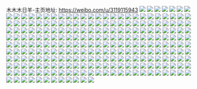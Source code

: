 木木木日羊-主页地址: https://weibo.com/u/3119115943 
![](https://wx4.sinaimg.cn/mw2000/b9e9eea7gy1h9kmmlp6brj22c02c0npe.jpg) 
![](https://wx4.sinaimg.cn/mw2000/b9e9eea7gy1h9kmmpgxj2j21ds0n0ndv.jpg) 
![](https://wx4.sinaimg.cn/mw2000/b9e9eea7gy1h9kmmse124j22c02c07wi.jpg) 
![](https://wx4.sinaimg.cn/mw2000/b9e9eea7gy1h9jodkg5mij22c02c04qq.jpg) 
![](https://wx4.sinaimg.cn/mw2000/b9e9eea7gy1h9jodmri6wj22c035tqv6.jpg) 
![](https://wx4.sinaimg.cn/mw2000/b9e9eea7gy1h9jodonv2aj22c02f94qq.jpg) 
![](https://wx4.sinaimg.cn/mw2000/b9e9eea7gy1h9jodiek2rj22c02c0u0x.jpg) 
![](https://wx4.sinaimg.cn/mw2000/b9e9eea7gy1h8z4quboe7j20n00kgwgd.jpg) 
![](https://wx4.sinaimg.cn/mw2000/b9e9eea7gy1h8yrgyuz5dj20sg0zk129.jpg) 
![](https://wx4.sinaimg.cn/mw2000/b9e9eea7gy1h8yln49sdyj20n01dsthb.jpg) 
![](https://wx4.sinaimg.cn/mw2000/b9e9eea7gy1h8yln4salhj20n01dsgxp.jpg) 
![](https://wx4.sinaimg.cn/mw2000/b9e9eea7gy1h8yln3w8szj20n01dsdtn.jpg) 
![](https://wx4.sinaimg.cn/mw2000/b9e9eea7gy1h8jswpwtxrj21pl1y7kjl.jpg) 
![](https://wx4.sinaimg.cn/mw2000/b9e9eea7gy1h8jswtkeowj22c03407wj.jpg) 
![](https://wx4.sinaimg.cn/mw2000/b9e9eea7gy1h8jswnmudyj20wj1a8496.jpg) 
![](https://wx4.sinaimg.cn/mw2000/b9e9eea7gy1h8jswrljpuj21sc2dsb2a.jpg) 
![](https://wx4.sinaimg.cn/mw2000/b9e9eea7gy1h8jswk7lnbj22c03401l0.jpg) 
![](https://wx4.sinaimg.cn/mw2000/b9e9eea7gy1h8jswmy6xyj21sc2dskjm.jpg) 
![](https://wx4.sinaimg.cn/mw2000/b9e9eea7gy1h8hoat70guj23402c07wi.jpg) 
![](https://wx4.sinaimg.cn/mw2000/b9e9eea7gy1h8hoarethij23402c0x6q.jpg) 
![](https://wx4.sinaimg.cn/mw2000/b9e9eea7gy1h8hoawu1glj23402c0b2b.jpg) 
![](https://wx4.sinaimg.cn/mw2000/b9e9eea7gy1h8hoatteigj21mr0z7k3v.jpg) 
![](https://wx4.sinaimg.cn/mw2000/b9e9eea7gy1h8atl9vcunj23402kbkjn.jpg) 
![](https://wx4.sinaimg.cn/mw2000/b9e9eea7gy1h8atlebf30j23402g3qv7.jpg) 
![](https://wx4.sinaimg.cn/mw2000/b9e9eea7gy1h8atlg1vcyj23402c0kjm.jpg) 
![](https://wx4.sinaimg.cn/mw2000/b9e9eea7gy1h8atl6q0pbj23402c0npe.jpg) 
![](https://wx4.sinaimg.cn/mw2000/b9e9eea7gy1h8asu8o73tj22c03404qr.jpg) 
![](https://wx4.sinaimg.cn/mw2000/b9e9eea7gy1h8asuics6ej223v1kwnpd.jpg) 
![](https://wx4.sinaimg.cn/mw2000/b9e9eea7gy1h8asu521vgj21400u048u.jpg) 
![](https://wx4.sinaimg.cn/mw2000/b9e9eea7gy1h8asu5v3woj227j1nnx6p.jpg) 
![](https://wx4.sinaimg.cn/mw2000/b9e9eea7gy1h7tifit0sij20u012w450.jpg) 
![](https://wx4.sinaimg.cn/mw2000/b9e9eea7gy1h7tifmiuw1j20u015edn6.jpg) 
![](https://wx4.sinaimg.cn/mw2000/b9e9eea7gy1h7tifg4dwyj20u0140wll.jpg) 
![](https://wx4.sinaimg.cn/mw2000/b9e9eea7gy1h7tifnsxjej20u0140ag5.jpg) 
![](https://wx4.sinaimg.cn/mw2000/b9e9eea7gy1h7fjuluu30j21940u0wp8.jpg) 
![](https://wx4.sinaimg.cn/mw2000/b9e9eea7gy1h7fjupenhdj21hc0u0n4d.jpg) 
![](https://wx4.sinaimg.cn/mw2000/b9e9eea7gy1h7fjuu8dm8j20u0140q73.jpg) 
![](https://wx4.sinaimg.cn/mw2000/b9e9eea7gy1h7fjuqlyoxj21hc0u0wp4.jpg) 
![](https://wx4.sinaimg.cn/mw2000/b9e9eea7gy1h7fjurkapcj20u00u0jxz.jpg) 
![](https://wx4.sinaimg.cn/mw2000/b9e9eea7gy1h7c4q7eugxj23402c0aie.jpg) 
![](https://wx4.sinaimg.cn/mw2000/b9e9eea7gy1h7c4qavilcj22dr36cqnj.jpg) 
![](https://wx4.sinaimg.cn/mw2000/b9e9eea7gy1h7c4qdvou5j23402c0u0z.jpg) 
![](https://wx4.sinaimg.cn/mw2000/b9e9eea7gy1h7c4qfstlnj23402c04qq.jpg) 
![](https://wx4.sinaimg.cn/mw2000/b9e9eea7gy1h7c4q1k6hij22tg1l24qq.jpg) 
![](https://wx4.sinaimg.cn/mw2000/b9e9eea7gy1h7c4j9t9k9j20u0140dml.jpg) 
![](https://wx4.sinaimg.cn/mw2000/b9e9eea7gy1h7c4jkl3f4j23402c0e82.jpg) 
![](https://wx4.sinaimg.cn/mw2000/b9e9eea7gy1h7c4jcgh69j235s2dcwob.jpg) 
![](https://wx4.sinaimg.cn/mw2000/b9e9eea7gy1h7c45p33laj20n01dsnc1.jpg) 
![](https://wx4.sinaimg.cn/mw2000/b9e9eea7gy1h7c40tqmx8j21ds0n01kx.jpg) 
![](https://wx4.sinaimg.cn/mw2000/b9e9eea7gy1h7c40z16x4j235s2etqhd.jpg) 
![](https://wx4.sinaimg.cn/mw2000/b9e9eea7gy1h77y8d3rlgj20u014wn75.jpg) 
![](https://wx4.sinaimg.cn/mw2000/b9e9eea7gy1h77y8e3j9nj21400u0q7r.jpg) 
![](https://wx4.sinaimg.cn/mw2000/b9e9eea7gy1h6i5hqh99fj226430kauv.jpg) 
![](https://wx4.sinaimg.cn/mw2000/b9e9eea7gy1h6i5hsodplj22ao36bb2a.jpg) 
![](https://wx4.sinaimg.cn/mw2000/b9e9eea7gy1h6i5kpq49cj21r0340jzv.jpg) 
![](https://wx4.sinaimg.cn/mw2000/b9e9eea7gy1h6i5hz31ocj22d735lx6s.jpg) 
![](https://wx4.sinaimg.cn/mw2000/b9e9eea7gy1h61uf4ulf6j20u0190whn.jpg) 
![](https://wx4.sinaimg.cn/mw2000/b9e9eea7gy1h61udygfx6j20u0140q9e.jpg) 
![](https://wx4.sinaimg.cn/mw2000/b9e9eea7gy1h61udrxjrwj20u00u0wfl.jpg) 
![](https://wx4.sinaimg.cn/mw2000/b9e9eea7gy1h61udt9o2cj20u00u0ag7.jpg) 
![](https://wx4.sinaimg.cn/mw2000/b9e9eea7gy1h5fya0x09ij20n00cjjso.jpg) 
![](https://wx4.sinaimg.cn/mw2000/b9e9eea7gy1h5fy8r06vtj20n01dsjvt.jpg) 
![](https://wx4.sinaimg.cn/mw2000/b9e9eea7gy1h53b47ukgwj222o3404qr.jpg) 
![](https://wx4.sinaimg.cn/mw2000/b9e9eea7gy1h53b4hoajlj222o340b2b.jpg) 
![](https://wx4.sinaimg.cn/mw2000/b9e9eea7gy1h53b4q0wpaj222o340e82.jpg) 
![](https://wx4.sinaimg.cn/mw2000/b9e9eea7gy1h53b4xad78j222o340b2b.jpg) 
![](https://wx4.sinaimg.cn/mw2000/b9e9eea7gy1h53b570jl9j220a3401kz.jpg) 
![](https://wx4.sinaimg.cn/mw2000/b9e9eea7gy1h4s54hpha0j222o340x6p.jpg) 
![](https://wx4.sinaimg.cn/mw2000/b9e9eea7gy1h4s54a6kt3j222o340e82.jpg) 
![](https://wx4.sinaimg.cn/mw2000/b9e9eea7gy1h4s54cm248j222o340e82.jpg) 
![](https://wx4.sinaimg.cn/mw2000/b9e9eea7gy1h4s54kgl1sj222o3404qq.jpg) 
![](https://wx4.sinaimg.cn/mw2000/b9e9eea7gy1h4s54feut0j222o340e82.jpg) 
![](https://wx4.sinaimg.cn/mw2000/b9e9eea7gy1h4s4vlz3g4j222o1k0qv5.jpg) 
![](https://wx4.sinaimg.cn/mw2000/b9e9eea7gy1h4s4zlsbocj24802tcqv8.jpg) 
![](https://wx4.sinaimg.cn/mw2000/b9e9eea7gy1h4s4znm4boj24802tchdw.jpg) 
![](https://wx4.sinaimg.cn/mw2000/b9e9eea7gy1h4s4zo3yatj21980u011o.jpg) 
![](https://wx4.sinaimg.cn/mw2000/b9e9eea7gy1h4s4zokkw3j21900u0gum.jpg) 
![](https://wx4.sinaimg.cn/mw2000/b9e9eea7gy1h4s4zjpeikj20u018wn7f.jpg) 
![](https://wx4.sinaimg.cn/mw2000/b9e9eea7gy1h4s4zozyq5j20u0190dpf.jpg) 
![](https://wx4.sinaimg.cn/mw2000/b9e9eea7gy1h4s4zpdaa2j20u013ydmt.jpg) 
![](https://wx4.sinaimg.cn/mw2000/b9e9eea7gy1h4s4zs1n2mj222o340kjn.jpg) 
![](https://wx4.sinaimg.cn/mw2000/b9e9eea7gy1h4f2dixw7rj223u35snpl.jpg) 
![](https://wx4.sinaimg.cn/mw2000/b9e9eea7gy1h4dwn28q74j22c02c0qv5.jpg) 
![](https://wx4.sinaimg.cn/mw2000/b9e9eea7gy1h4dwn3dkklj22c02c0hdt.jpg) 
![](https://wx4.sinaimg.cn/mw2000/b9e9eea7gy1h47ed0nvr5j20u00u044q.jpg) 
![](https://wx4.sinaimg.cn/mw2000/b9e9eea7gy1h47ed2rzgbj20u00u0gtu.jpg) 
![](https://wx4.sinaimg.cn/mw2000/b9e9eea7gy1h47ecz8084j20u00u045v.jpg) 
![](https://wx4.sinaimg.cn/mw2000/b9e9eea7ly1h3pi21e0p7j21o01o0b29.jpg) 
![](https://wx4.sinaimg.cn/mw2000/b9e9eea7ly1h3pi1yczvpj21o0280x6p.jpg) 
![](https://wx4.sinaimg.cn/mw2000/b9e9eea7ly1h3pi1zk0wxj22c02c0hdu.jpg) 
![](https://wx4.sinaimg.cn/mw2000/b9e9eea7ly1h3pi20p340j22c02c0hdu.jpg) 
![](https://wx4.sinaimg.cn/mw2000/b9e9eea7gy1h3nugajb0mj20u00u07ab.jpg) 
![](https://wx4.sinaimg.cn/mw2000/b9e9eea7gy1h3nugduwflj20u00u0aey.jpg) 
![](https://wx4.sinaimg.cn/mw2000/b9e9eea7gy1h3nufthndlj20u00u0n35.jpg) 
![](https://wx4.sinaimg.cn/mw2000/b9e9eea7gy1h3i0jj4xv0j20u00u07a2.jpg) 
![](https://wx4.sinaimg.cn/mw2000/b9e9eea7gy1h3i0jk0292j20u00u0aft.jpg) 
![](https://wx4.sinaimg.cn/mw2000/b9e9eea7gy1h2q6daz2xxj20u01hcgwa.jpg) 
![](https://wx4.sinaimg.cn/mw2000/b9e9eea7gy1h2q6dak7auj20n01ds4qp.jpg) 
![](https://wx4.sinaimg.cn/mw2000/b9e9eea7gy1h2q6dbg1clj20n01dsgu7.jpg) 
![](https://wx4.sinaimg.cn/mw2000/b9e9eea7gy1h2m4sokmk7j22dc35snpe.jpg) 
![](https://wx4.sinaimg.cn/mw2000/b9e9eea7gy1h2m4sug0kdj22c02c0b2c.jpg) 
![](https://wx4.sinaimg.cn/mw2000/b9e9eea7gy1h2m4squ09ej222o340kjl.jpg) 
![](https://wx4.sinaimg.cn/mw2000/b9e9eea7gy1h2m4syd2lpj222o340kjm.jpg) 
![](https://wx4.sinaimg.cn/mw2000/b9e9eea7gy1h2m4t345vzj20rs0ku434.jpg) 
![](https://wx4.sinaimg.cn/mw2000/b9e9eea7gy1h2m4t0kbwfj222o340x6q.jpg) 
![](https://wx4.sinaimg.cn/mw2000/b9e9eea7gy1h2m4t2rvvvj20rs0ku42w.jpg) 
![](https://wx4.sinaimg.cn/mw2000/b9e9eea7gy1h2m4swiwfnj222o340e82.jpg) 
![](https://wx4.sinaimg.cn/mw2000/b9e9eea7gy1h2m4t2d1u5j222o340x6p.jpg) 
![](https://wx4.sinaimg.cn/mw2000/b9e9eea7gy1h2m4slfqtcj20ku0rsq92.jpg) 
![](https://wx4.sinaimg.cn/mw2000/b9e9eea7gy1h2m4t3u8tmj223u23u1kx.jpg) 
![](https://wx4.sinaimg.cn/mw2000/b9e9eea7gy1h2m4t45n9lj20ku0rs0yn.jpg) 
![](https://wx4.sinaimg.cn/mw2000/b9e9eea7gy1gzp2uvywnfj21uo18g1kx.jpg) 
![](https://wx4.sinaimg.cn/mw2000/b9e9eea7gy1gzp2uxdws9j21uo18gtv7.jpg) 
![](https://wx4.sinaimg.cn/mw2000/b9e9eea7gy1gzp2uyo0wwj21uo18g1kx.jpg) 
![](https://wx4.sinaimg.cn/mw2000/b9e9eea7gy1gzp2v01wuqj21uo18gb0r.jpg) 
![](https://wx4.sinaimg.cn/mw2000/b9e9eea7gy1gzp2v13754j21o0280qv5.jpg) 
![](https://wx4.sinaimg.cn/mw2000/b9e9eea7gy1gzp2v1r48yj21o02yohdt.jpg) 
![](https://wx4.sinaimg.cn/mw2000/b9e9eea7gy1gzp2v2tzrcj21o02yoqv5.jpg) 
![](https://wx4.sinaimg.cn/mw2000/b9e9eea7gy1gzp2v3twtij21o02jfhdu.jpg) 
![](https://wx4.sinaimg.cn/mw2000/b9e9eea7gy1gzp2uulirzj21o02yoqv5.jpg) 
![](https://wx4.sinaimg.cn/mw2000/b9e9eea7gy1gzp2v4x4apj21o02yo4qr.jpg) 
![](https://wx4.sinaimg.cn/mw2000/b9e9eea7gy1gzgjjwl7b6j21o0280u0x.jpg) 
![](https://wx4.sinaimg.cn/mw2000/b9e9eea7gy1gzgjjvh80lj21sc2dsu0y.jpg) 
![](https://wx4.sinaimg.cn/mw2000/b9e9eea7gy1gzgjjxfzimj21o0280kjl.jpg) 
![](https://wx4.sinaimg.cn/mw2000/b9e9eea7gy1gxyokrci42j20u0140n4u.jpg) 
![](https://wx4.sinaimg.cn/mw2000/b9e9eea7gy1gxyoks1qodj20u0140wl5.jpg) 
![](https://wx4.sinaimg.cn/mw2000/b9e9eea7ly1gwy7687kyvj22co1kkqv5.jpg) 
![](https://wx4.sinaimg.cn/mw2000/b9e9eea7ly1gwy76c20hyj23402c04qq.jpg) 
![](https://wx4.sinaimg.cn/mw2000/b9e9eea7ly1gwy769n67dj22cq1yke82.jpg) 
![](https://wx4.sinaimg.cn/mw2000/b9e9eea7ly1gwy7661ny4j20zk0zkwp0.jpg) 
![](https://wx4.sinaimg.cn/mw2000/b9e9eea7ly1gwy76di9phj23402c0b2a.jpg) 
![](https://wx4.sinaimg.cn/mw2000/b9e9eea7ly1gwy76gz9toj22c02y9x6p.jpg) 
![](https://wx4.sinaimg.cn/mw2000/b9e9eea7ly1gvze93ainyj23402c0x6q.jpg) 
![](https://wx4.sinaimg.cn/mw2000/b9e9eea7ly1gvze966temj22c03407wj.jpg) 
![](https://wx4.sinaimg.cn/mw2000/b9e9eea7ly1gvze98i303j22c0340kjm.jpg) 
![](https://wx4.sinaimg.cn/mw2000/b9e9eea7ly1gvze99l6zhj22c0340u0y.jpg) 
![](https://wx4.sinaimg.cn/mw2000/b9e9eea7gy1gvxour6uvbj20u01407df.jpg) 
![](https://wx4.sinaimg.cn/mw2000/b9e9eea7gy1gvxoupx3atj20u011tdps.jpg) 
![](https://wx4.sinaimg.cn/mw2000/b9e9eea7gy1gvxout9zxvj20u01417d5.jpg) 
![](https://wx4.sinaimg.cn/mw2000/b9e9eea7gy1gvxouw9xjhj20u010pdtp.jpg) 
![](https://wx4.sinaimg.cn/mw2000/b9e9eea7gy1gvxouoe9aaj21400u0gse.jpg) 
![](https://wx4.sinaimg.cn/mw2000/b9e9eea7gy1gvxov1cyl6j20u014013s.jpg) 
![](https://wx4.sinaimg.cn/mw2000/b9e9eea7gy1gvxounee3wj21400u0qag.jpg) 
![](https://wx4.sinaimg.cn/mw2000/b9e9eea7gy1gvxov52usjj20u00u0doz.jpg) 
![](https://wx4.sinaimg.cn/mw2000/b9e9eea7gy1gvxovbukuuj21400u0k1w.jpg) 
![](https://wx4.sinaimg.cn/mw2000/003p5uxFgy1gv7qkwaqjij63402c0e8202.jpg) 
![](https://wx4.sinaimg.cn/mw2000/003p5uxFgy1gv7qkz40nnj63402c0u0y02.jpg) 
![](https://wx4.sinaimg.cn/mw2000/003p5uxFgy1gv7qktdv7dj63402c0npd02.jpg) 
![](https://wx4.sinaimg.cn/mw2000/003p5uxFgy1gv7ql4up2bj6280280qv702.jpg) 
![](https://wx4.sinaimg.cn/mw2000/003p5uxFgy1gv7ql9azwxj62802807wj02.jpg) 
![](https://wx4.sinaimg.cn/mw2000/003p5uxFgy1gv7qlao4jlj62ay1qzb2902.jpg) 
![](https://wx4.sinaimg.cn/mw2000/003p5uxFgy1gv7qld87iqj63402c0b2b02.jpg) 
![](https://wx4.sinaimg.cn/mw2000/003p5uxFgy1gv7qlgl1pmj62c0340e8302.jpg) 
![](https://wx4.sinaimg.cn/mw2000/003p5uxFgy1gv7qlm7gj9j62c0340hdx02.jpg) 
![](https://wx4.sinaimg.cn/mw2000/003p5uxFgy1gv7qlo7uzkj63402c0npe02.jpg) 
![](https://wx4.sinaimg.cn/mw2000/003p5uxFgy1gv7qlqrpvlj63402c0kjm02.jpg) 
![](https://wx4.sinaimg.cn/mw2000/003p5uxFgy1gv7qlwl5wpj61w21w24qq02.jpg) 
![](https://wx4.sinaimg.cn/mw2000/003p5uxFgy1gv7qltwvmxj62c0340hdu02.jpg) 
![](https://wx4.sinaimg.cn/mw2000/003p5uxFgy1gv7qlzhyttj63402c0hdu02.jpg) 
![](https://wx4.sinaimg.cn/mw2000/003p5uxFgy1gtscougdl1j61sc2dsx6p02.jpg) 
![](https://wx4.sinaimg.cn/mw2000/003p5uxFgy1gtscowwxgzj61sc2dshdt02.jpg) 
![](https://wx4.sinaimg.cn/mw2000/003p5uxFgy1gtlhrgop56j62c03407wj02.jpg) 
![](https://wx4.sinaimg.cn/mw2000/003p5uxFgy1gtlhrvqyv8j62c0340e8202.jpg) 
![](https://wx4.sinaimg.cn/mw2000/003p5uxFgy1gtlhrhrl7xj60u01hcnat02.jpg) 
![](https://wx4.sinaimg.cn/mw2000/003p5uxFgy1gtlhsoqllvj60n01dsnb702.jpg) 
![](https://wx4.sinaimg.cn/mw2000/b9e9eea7gy1gt65pfdp8rj21o0280hdt.jpg) 
![](https://wx4.sinaimg.cn/mw2000/b9e9eea7gy1gt65pixwjfj22801o0kjl.jpg) 
![](https://wx4.sinaimg.cn/mw2000/b9e9eea7gy1gt65pg9topj21o0280hdt.jpg) 
![](https://wx4.sinaimg.cn/mw2000/b9e9eea7gy1gt65pi5098j22801o0b29.jpg) 
![](https://wx4.sinaimg.cn/mw2000/b9e9eea7gy1gt65ph26ahj20u01hc7jf.jpg) 
![](https://wx4.sinaimg.cn/mw2000/b9e9eea7gy1gt65pjsv2ej22801o04qp.jpg) 
![](https://wx4.sinaimg.cn/mw2000/b9e9eea7gy1grr6a8kq2tj23402c04qp.jpg) 
![](https://wx4.sinaimg.cn/mw2000/b9e9eea7gy1grr6abflv3j22c0340kjl.jpg) 
![](https://wx4.sinaimg.cn/mw2000/b9e9eea7gy1grr6admf2mj23402c0npd.jpg) 
![](https://wx4.sinaimg.cn/mw2000/b9e9eea7gy1grr6afsiohj23402c0e81.jpg) 
![](https://wx4.sinaimg.cn/mw2000/b9e9eea7gy1grr6aiygbdj23sw2io1ky.jpg) 
![](https://wx4.sinaimg.cn/mw2000/003p5uxFgy1grr6ak3yhyj61hc0u0an102.jpg) 
![](https://wx4.sinaimg.cn/mw2000/b9e9eea7gy1grr6aku79qj20u0140ahr.jpg) 
![](https://wx4.sinaimg.cn/mw2000/b9e9eea7gy1grr6alhgf3j21660nqqeo.jpg) 
![](https://wx4.sinaimg.cn/mw2000/003p5uxFgy1grr6an4841j62c0340e8102.jpg) 
![](https://wx4.sinaimg.cn/mw2000/b9e9eea7gy1grr6aq31dqj23402c0qv5.jpg) 
![](https://wx4.sinaimg.cn/mw2000/003p5uxFgy1grr6a5nl4sj61hc0u0ncw02.jpg) 
![](https://wx4.sinaimg.cn/mw2000/b9e9eea7gy1grr6armx3oj21hc0u0dmp.jpg) 
![](https://wx4.sinaimg.cn/mw2000/b9e9eea7gy1grr6atjamtj23402c0kjl.jpg) 
![](https://wx4.sinaimg.cn/mw2000/b9e9eea7gy1grr6ava7dbj21hc0o04nm.jpg) 
![](https://wx4.sinaimg.cn/mw2000/b9e9eea7gy1grr6ay8ds3j23402c0hdt.jpg) 
![](https://wx4.sinaimg.cn/mw2000/b9e9eea7gy1grr6b0elohj22c02c04qp.jpg) 
![](https://wx4.sinaimg.cn/mw2000/b9e9eea7gy1grr6b25tysj22c02c04qp.jpg) 
![](https://wx4.sinaimg.cn/mw2000/003p5uxFgy1grr6b3jmhbj62c02c0h9u02.jpg) 
![](https://wx4.sinaimg.cn/mw2000/b9e9eea7ly8grhjl5z5fdj20l40zfdho.jpg) 
![](https://wx4.sinaimg.cn/mw2000/b9e9eea7gy1gr2tfgveesj20n01dsx6q.jpg) 
![](https://wx4.sinaimg.cn/mw2000/b9e9eea7gy1gq7osma8o3j20n01ds1kz.jpg) 
![](https://wx4.sinaimg.cn/mw2000/b9e9eea7gy1gq7osif7hlj20u01hcqf7.jpg) 
![](https://wx4.sinaimg.cn/mw2000/b9e9eea7gy1gq7db5ebh6j20u0140qb1.jpg) 
![](https://wx4.sinaimg.cn/mw2000/b9e9eea7gy1gq7db4n64lj20u00u00yi.jpg) 
![](https://wx4.sinaimg.cn/mw2000/b9e9eea7gy1gq7db65kgvj21400u0n5m.jpg) 
![](https://wx4.sinaimg.cn/mw2000/b9e9eea7gy1gq7db8d9fij20u00u0dns.jpg) 
![](https://wx4.sinaimg.cn/mw2000/b9e9eea7gy1gq7db7n0mpj21400u0tho.jpg) 
![](https://wx4.sinaimg.cn/mw2000/b9e9eea7gy1gq7db91ve7j20u00u0wni.jpg) 
![](https://wx4.sinaimg.cn/mw2000/b9e9eea7gy1gpyo1kypr5j20u00u0dr1.jpg) 
![](https://wx4.sinaimg.cn/mw2000/b9e9eea7gy1gpyo1mn8taj21400u0dt3.jpg) 
![](https://wx4.sinaimg.cn/mw2000/b9e9eea7gy1gpyo1jtc3yj20u00u0aik.jpg) 
![](https://wx4.sinaimg.cn/mw2000/b9e9eea7gy1gpyo1oycxxj21400u0aiy.jpg) 
![](https://wx4.sinaimg.cn/mw2000/b9e9eea7gy1gpyo1hjwggj21400u0gx9.jpg) 
![](https://wx4.sinaimg.cn/mw2000/b9e9eea7gy1gpyo1q7duqj21400u0tjn.jpg) 
![](https://wx4.sinaimg.cn/mw2000/b9e9eea7gy1gpyo1rsmmnj20n00n044g.jpg) 
![](https://wx4.sinaimg.cn/mw2000/b9e9eea7gy1gpyo1iqogpj20u00u0jzf.jpg) 
![](https://wx4.sinaimg.cn/mw2000/b9e9eea7gy1gpyo216nz8j20u00u0dlq.jpg) 
![](https://wx4.sinaimg.cn/mw2000/b9e9eea7gy1gpyo22ahtcj20u00u0qdb.jpg) 
![](https://wx4.sinaimg.cn/mw2000/b9e9eea7gy1gpyo244joej20u00u0aid.jpg) 
![](https://wx4.sinaimg.cn/mw2000/b9e9eea7gy1gpyo26gopcj20u00u0ajq.jpg) 
![](https://wx4.sinaimg.cn/mw2000/b9e9eea7gy1gpyo20anobj20u00u0gu8.jpg) 
![](https://wx4.sinaimg.cn/mw2000/b9e9eea7gy1gpkbax9y4ej20u0140ncg.jpg) 
![](https://wx4.sinaimg.cn/mw2000/b9e9eea7gy1gpkbaynoyij21400u0gwb.jpg) 
![](https://wx4.sinaimg.cn/mw2000/b9e9eea7gy1gobja2w9j5j21o02804qq.jpg) 
![](https://wx4.sinaimg.cn/mw2000/b9e9eea7gy1gobja6ffawj21o01o0hdt.jpg) 
![](https://wx4.sinaimg.cn/mw2000/b9e9eea7gy1gobj9wmcujj23402c04qv.jpg) 
![](https://wx4.sinaimg.cn/mw2000/b9e9eea7gy1gnrs5w5jlbj21o0280b2a.jpg) 
![](https://wx4.sinaimg.cn/mw2000/b9e9eea7gy1gnl15d164xj23402c0hdv.jpg) 
![](https://wx4.sinaimg.cn/mw2000/b9e9eea7gy1gnl14y1zf3j23402c0u0y.jpg) 
![](https://wx4.sinaimg.cn/mw2000/b9e9eea7gy1gnl153tq4xj23412c0b2b.jpg) 
![](https://wx4.sinaimg.cn/mw2000/b9e9eea7gy1gnl1599nc0j23402c0hdv.jpg) 
![](https://wx4.sinaimg.cn/mw2000/b9e9eea7gy1gnl15eodb1j23402c01kx.jpg) 
![](https://wx4.sinaimg.cn/mw2000/b9e9eea7gy1gnl14tw8iij22tq2484qs.jpg) 
![](https://wx4.sinaimg.cn/mw2000/b9e9eea7gy1gnl15gespcj20u00u0wj1.jpg) 
![](https://wx4.sinaimg.cn/mw2000/b9e9eea7gy1gnl15gx34cj20u00u0gr7.jpg) 
![](https://wx4.sinaimg.cn/mw2000/b9e9eea7gy1gnl14q0189j20u00u0dk2.jpg) 
![](https://wx4.sinaimg.cn/mw2000/b9e9eea7gy1gmv2alovg8j22c0340kjm.jpg) 
![](https://wx4.sinaimg.cn/mw2000/b9e9eea7gy1gmv2apgivtj21o01o0hdt.jpg) 
![](https://wx4.sinaimg.cn/mw2000/b9e9eea7gy1gmv2aossugj21591pu7ka.jpg) 
![](https://wx4.sinaimg.cn/mw2000/b9e9eea7gy1gmv2anakosj22c0340npf.jpg) 
![](https://wx4.sinaimg.cn/mw2000/b9e9eea7gy1gmv2aq3mzjj21ja1ja7wh.jpg) 
![](https://wx4.sinaimg.cn/mw2000/b9e9eea7gy1gmv2arjwz1j22c0340b29.jpg) 
![](https://wx4.sinaimg.cn/mw2000/b9e9eea7gy1gmava70lqsj22c0340u0z.jpg) 
![](https://wx4.sinaimg.cn/mw2000/b9e9eea7gy1gmavb669wwj22c0340b2c.jpg) 
![](https://wx4.sinaimg.cn/mw2000/b9e9eea7gy1gm2gx11z40j212e0u0tpt.jpg) 
![](https://wx4.sinaimg.cn/mw2000/b9e9eea7gy1gm2gx5b4xlj21pf1f64qp.jpg) 
![](https://wx4.sinaimg.cn/mw2000/b9e9eea7gy1gm2gx80lrpj22c02c04qp.jpg) 
![](https://wx4.sinaimg.cn/mw2000/b9e9eea7gy1gm2gxadl5dj21mm0u013n.jpg) 
![](https://wx4.sinaimg.cn/mw2000/b9e9eea7gy1gm2gxdefm8j22801o0qv5.jpg) 
![](https://wx4.sinaimg.cn/mw2000/b9e9eea7gy1gm2gxg6xetj22yk1d8kjl.jpg) 
![](https://wx4.sinaimg.cn/mw2000/b9e9eea7gy1gm2gxix4vuj22yk1d8npd.jpg) 
![](https://wx4.sinaimg.cn/mw2000/b9e9eea7gy1gm2gxm762qj21ye18k4qp.jpg) 
![](https://wx4.sinaimg.cn/mw2000/b9e9eea7gy1gm2gxni4dij216c0u0aqc.jpg) 

